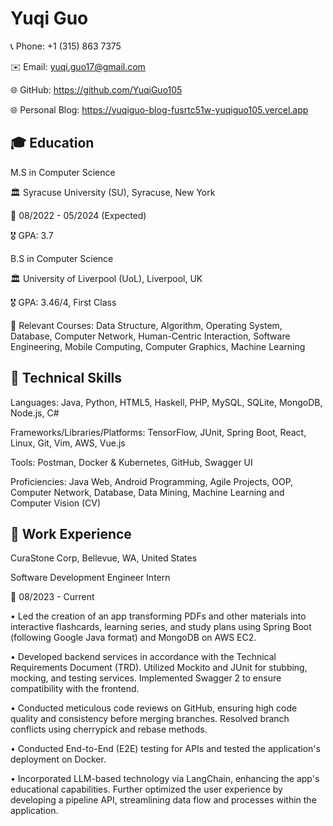 # Yuqi Guo

📞 Phone: +1 (315) 863 7375

✉️ Email: yuqi.guo17@gmail.com

🌐 GitHub: https://github.com/YuqiGuo105

🌐 Personal Blog: https://yuqiguo-blog-fusrtc51w-yuqiguo105.vercel.app

## 🎓 Education
M.S in Computer Science

🏛 Syracuse University (SU), Syracuse, New York

📅 08/2022 - 05/2024 (Expected)

🎖 GPA: 3.7

B.S in Computer Science

🏛 University of Liverpool (UoL), Liverpool, UK

🎖 GPA: 3.46/4, First Class

📘 Relevant Courses: Data Structure, Algorithm, Operating System, Database, Computer Network, Human-Centric Interaction, Software Engineering, Mobile Computing, Computer Graphics, Machine Learning

## 🔧 Technical Skills
Languages: Java, Python, HTML5, Haskell, PHP, MySQL, SQLite, MongoDB, Node.js, C#

Frameworks/Libraries/Platforms: TensorFlow, JUnit, Spring Boot, React, Linux, Git, Vim, AWS, Vue.js

Tools: Postman, Docker & Kubernetes, GitHub, Swagger UI

Proficiencies: Java Web, Android Programming, Agile Projects, OOP, Computer Network, Database, Data Mining, Machine Learning and Computer Vision (CV)



## 💼 Work Experience

CuraStone Corp, Bellevue, WA, United States

Software Development Engineer Intern

📅 08/2023 - Current

•	Led the creation of an app transforming PDFs and other materials into interactive flashcards, learning series, and study plans using Spring Boot (following Google Java format) and MongoDB on AWS EC2.

•	Developed backend services in accordance with the Technical Requirements Document (TRD). Utilized Mockito and JUnit for stubbing, mocking, and testing services. Implemented Swagger 2 to ensure compatibility with the frontend.

•	Conducted meticulous code reviews on GitHub, ensuring high code quality and consistency before merging branches. Resolved branch conflicts using cherrypick and rebase methods.

•	Conducted End-to-End (E2E) testing for APIs and tested the application's deployment on Docker.

•	Incorporated LLM-based technology via LangChain, enhancing the app's educational capabilities. Further optimized the user experience by developing a pipeline API, streamlining data flow and processes within the application.

<!--
**YuqiGuo105/YuqiGuo105** is a ✨ _special_ ✨ repository because its `README.md` (this file) appears on your GitHub profile.

Here are some ideas to get you started:

- 🔭 I’m currently working on ...
- 🌱 I’m currently learning ...
- 👯 I’m looking to collaborate on ...
- 🤔 I’m looking for help with ...
- 💬 Ask me about ...
- 📫 How to reach me: ...
- 😄 Pronouns: ...
- ⚡ Fun fact: ...
-->
